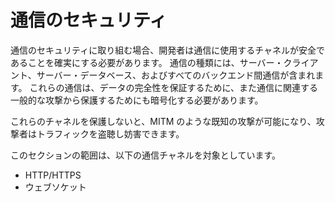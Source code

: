 通信のセキュリティ
======================

通信のセキュリティに取り組む場合、開発者は通信に使用するチャネルが安全であることを確実にする必要があります。
通信の種類には、サーバー・クライアント、サーバー・データベース、およびすべてのバックエンド間通信が含まれます。
これらの通信は、データの完全性を保証するために、また通信に関連する一般的な攻撃から保護するためにも暗号化する必要があります。

これらのチャネルを保護しないと、MITM のような既知の攻撃が可能になり、攻撃者はトラフィックを盗聴し妨害できます。

このセクションの範囲は、以下の通信チャネルを対象としています。

* HTTP/HTTPS
* ウェブソケット

[1]: https://www.owasp.org/index.php/Man-in-the-middle_attack
